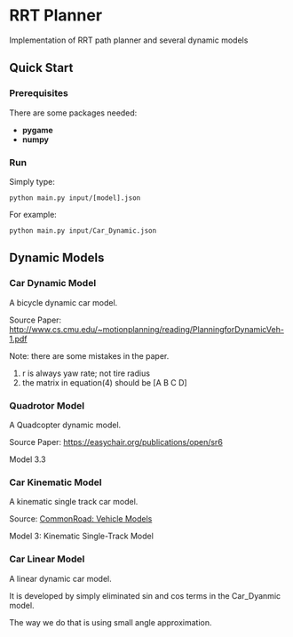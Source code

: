 # RRT Planner
Implementation of RRT path planner and several dynamic models


## Quick Start
### Prerequisites
There are some packages needed:
* **pygame**
* **numpy**
### Run
Simply type:
```
python main.py input/[model].json
```
For example:
```
python main.py input/Car_Dynamic.json
```
## Dynamic Models
### Car Dynamic Model

A bicycle dynamic car model. 

Source Paper: http://www.cs.cmu.edu/~motionplanning/reading/PlanningforDynamicVeh-1.pdf

Note: there are some mistakes in the paper. 

1) r is always yaw rate; not tire radius
2) the matrix in equation(4) should be [A B C D]


### Quadrotor Model

A Quadcopter dynamic model. 

Source Paper: https://easychair.org/publications/open/sr6 

Model 3.3

### Car Kinematic Model

A kinematic single track car model. 

Source: [CommonRoad: Vehicle Models](https://gitlab.com/commonroad/commonroad.gitlab.io/raw/master/documentation/vehicleModels_commonRoad.pdf)

Model 3: Kinematic Single-Track Model 

### Car Linear Model
A linear dynamic car model. 

It is developed by simply eliminated sin and cos terms in the Car_Dyanmic model. 

The way we do that is using small angle approximation. 
